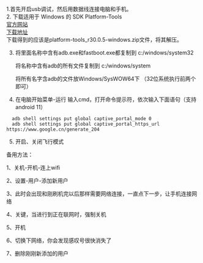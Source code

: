 1.首先开启usb调试，然后用数据线连接电脑和手机。  
2. 下载适用于 Windows 的 SDK Platform-Tools  
 [官方网站](https://developer.android.com/studio/releases/platform-tools.html)    
 [下载地址](https://dl.google.com/android/repository/platform-tools_r30.0.5-windows.zip)  
 下载得到的应该是platform-tools_r30.0.5-windows.zip文件，将其解压。
    
3. 将里面名称中含有adb.exe和fastboot.exe都复制到 c:/windows/system32

   将名称中含有adb的所有文件复制到 c:/windows/system
   
   将所有名字含adb的文件放Windows/SysWOW64下
   （32位系统执行前两个即可）
   
4. 在电脑开始菜单-运行 输入cmd，打开命令提示符，依次输入下面语句（支持android 11）

 ```
   adb shell settings put global captive_portal_mode 0
   adb shell settings put global captive_portal_https_url https://www.google.cn/generate_204
```

5. 开启、关闭飞行模式

备用方法：

1、关机-开机-连上wifi

2、设置-用户-添加新用户

3、此时会出现和刚刷机完以后那样需要网络连接，一直点下一步，让手机连接网络

4、关键，当进行到正在联网时，强制关机

5、开机

6、切换下网络，你会发现感叹号很快消失了

7、删除刚刚新添加的用户
